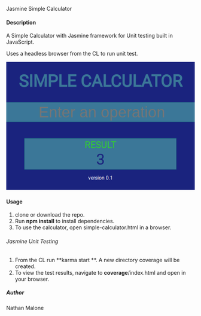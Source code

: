 Jasmine Simple Calculator

#### Description ####
A Simple Calculator with Jasmine framework for  Unit testing built in JavaScript.

Uses a headless browser from the CL to run unit test.

![Simple Calculator](images/simple-calculator.png "Simple Calculator")

#### Usage ####
1. clone or download the repo.
2. Run **npm install** to install dependencies.
3. To use the calculator, open simple-calculator.html in a browser.

###### Jasmine Unit Testing ######
1. From the CL run **karma start **. A new directory coverage will be created. 
2. To view the test results, navigate to **coverage**/index.html and open in your browser.


##### Author #####
Nathan Malone

